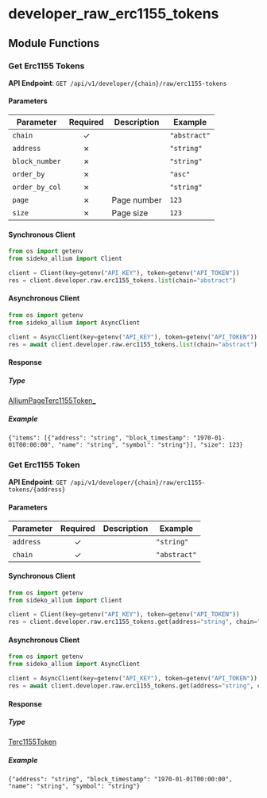 # developer_raw_erc1155_tokens

## Module Functions
### Get Erc1155 Tokens <a name="list"></a>



**API Endpoint**: `GET /api/v1/developer/{chain}/raw/erc1155-tokens`

#### Parameters

| Parameter | Required | Description | Example |
|-----------|:--------:|-------------|--------|
| `chain` | ✓ |  | `"abstract"` |
| `address` | ✗ |  | `"string"` |
| `block_number` | ✗ |  | `"string"` |
| `order_by` | ✗ |  | `"asc"` |
| `order_by_col` | ✗ |  | `"string"` |
| `page` | ✗ | Page number | `123` |
| `size` | ✗ | Page size | `123` |

#### Synchronous Client

```python
from os import getenv
from sideko_allium import Client

client = Client(key=getenv("API_KEY"), token=getenv("API_TOKEN"))
res = client.developer.raw.erc1155_tokens.list(chain="abstract")

```

#### Asynchronous Client

```python
from os import getenv
from sideko_allium import AsyncClient

client = AsyncClient(key=getenv("API_KEY"), token=getenv("API_TOKEN"))
res = await client.developer.raw.erc1155_tokens.list(chain="abstract")

```

#### Response

##### Type
[AlliumPageTerc1155Token_](/sideko_allium/types/models/allium_page_terc1155_token_.py)

##### Example
`{"items": [{"address": "string", "block_timestamp": "1970-01-01T00:00:00", "name": "string", "symbol": "string"}], "size": 123}`

### Get Erc1155 Token <a name="get"></a>



**API Endpoint**: `GET /api/v1/developer/{chain}/raw/erc1155-tokens/{address}`

#### Parameters

| Parameter | Required | Description | Example |
|-----------|:--------:|-------------|--------|
| `address` | ✓ |  | `"string"` |
| `chain` | ✓ |  | `"abstract"` |

#### Synchronous Client

```python
from os import getenv
from sideko_allium import Client

client = Client(key=getenv("API_KEY"), token=getenv("API_TOKEN"))
res = client.developer.raw.erc1155_tokens.get(address="string", chain="abstract")

```

#### Asynchronous Client

```python
from os import getenv
from sideko_allium import AsyncClient

client = AsyncClient(key=getenv("API_KEY"), token=getenv("API_TOKEN"))
res = await client.developer.raw.erc1155_tokens.get(address="string", chain="abstract")

```

#### Response

##### Type
[Terc1155Token](/sideko_allium/types/models/terc1155_token.py)

##### Example
`{"address": "string", "block_timestamp": "1970-01-01T00:00:00", "name": "string", "symbol": "string"}`
<!-- CUSTOM DOCS START -->

<!-- CUSTOM DOCS END -->

